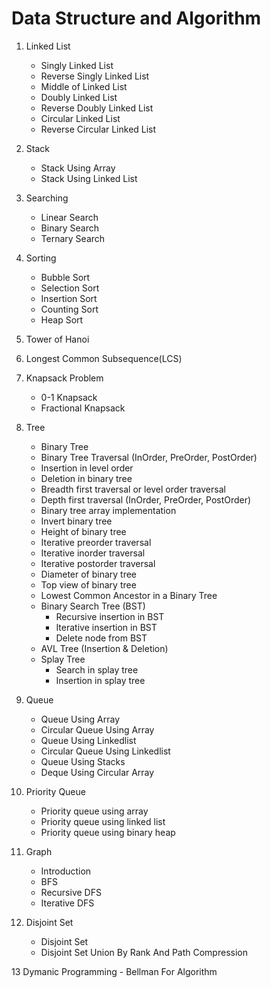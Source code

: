 # Data Structure and Algorithm

1. Linked List
    - Singly Linked List
    - Reverse Singly Linked List
    - Middle of Linked List
    - Doubly Linked List
    - Reverse Doubly Linked List
    - Circular Linked List
    - Reverse Circular Linked List
2. Stack
    - Stack Using Array
    - Stack Using Linked List
3. Searching
    - Linear Search
    - Binary Search
    - Ternary Search
4. Sorting
    - Bubble Sort
    - Selection Sort
    - Insertion Sort
    - Counting Sort
    - Heap Sort
5. Tower of Hanoi
6. Longest Common Subsequence(LCS)
7. Knapsack Problem
    - 0-1 Knapsack
    - Fractional Knapsack
8. Tree
    - Binary Tree
    - Binary Tree Traversal (InOrder, PreOrder, PostOrder)
    - Insertion in level order
    - Deletion in binary tree
    - Breadth first traversal or level order traversal
    - Depth first traversal (InOrder, PreOrder, PostOrder)
    - Binary tree array implementation
    - Invert binary tree
    - Height of binary tree
    - Iterative preorder traversal
    - Iterative inorder traversal
    - Iterative postorder traversal
    - Diameter of binary tree
    - Top view of binary tree
    - Lowest Common Ancestor in a Binary Tree
    - Binary Search Tree (BST)
        - Recursive insertion in BST
        - Iterative insertion in BST
        - Delete node from BST
    - AVL Tree (Insertion & Deletion)
    - Splay Tree
        - Search in splay tree
        - Insertion in splay tree
9. Queue
    - Queue Using Array
    - Circular Queue Using Array
    - Queue Using Linkedlist
    - Circular Queue Using Linkedlist
    - Queue Using Stacks
    - Deque Using Circular Array
10. Priority Queue
    - Priority queue using array
    - Priority queue using linked list
    - Priority queue using binary heap
11. Graph
    - Introduction
    - BFS
    - Recursive DFS
    - Iterative DFS

12. Disjoint Set
    - Disjoint Set
    - Disjoint Set Union By Rank And Path Compression

13 Dymanic Programming
    - Bellman For Algorithm
